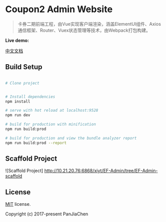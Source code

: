 # Coupon2 Admin Website

>卡券二期前端工程，由Vue实现客户端渲染，涵盖ElementUI组件、Axios通信框架、Router、Vuex状态管理等技术，由Webpack打包构建。

**Live demo:**

[中文文档](README-zh.md)

## Build Setup

``` bash

# Clone project


# Install dependencies
npm install

# serve with hot reload at localhost:9528
npm run dev

# build for production with minification
npm run build:prod

# build for production and view the bundle analyzer report
npm run build:prod --report
```

## Scaffold Project
![Scaffold Project] http://10.21.20.76:6868/xiyt/EF-Admin/tree/EF-Admin-scaffold

## License
[MIT](http://10.21.20.76:6868/xiyt/EF-Admin/blob/EF-Admin-scaffold/LICENSE) license.

Copyright (c) 2017-present PanJiaChen
